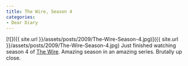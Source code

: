 ```yaml
---
title: The Wire, Season 4
categories:
- Dear Diary
---
```


[![]({{ site.url }}/assets/posts/2009/The-Wire-Season-4.jpg)]({{ site.url }}/assets/posts/2009/The-Wire-Season-4.jpg)
Just finished watching season 4 of [The Wire](http://www.hbo.com/thewire/). Amazing season in an amazing series. Brutally up close.
